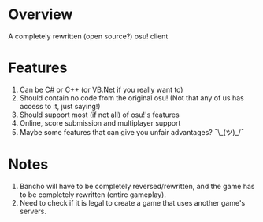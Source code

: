 # Overview
A completely rewritten (open source?) osu! client

# Features
1. Can be C# or C++ (or VB.Net if you really want to)
1. Should contain no code from the original osu! (Not that any of us has access to it, just saying!)
1. Should support most (if not all) of osu!'s features
1. Online, score submission and multiplayer support
1. Maybe some features that can give you unfair advantages? ¯\\\_(ツ)_/¯

# Notes
1. Bancho will have to be completely reversed/rewritten, and the game has to be completely rewritten (entire gameplay).
1. Need to check if it is legal to create a game that uses another game's servers.
